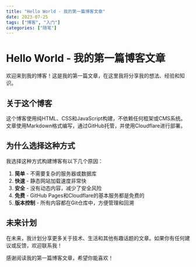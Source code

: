 ```yaml
---
title: "Hello World - 我的第一篇博客文章"
date: 2023-07-25
tags: ["博客", "入门"]
categories: ["随笔"]
---
```


# Hello World - 我的第一篇博客文章

欢迎来到我的博客！这是我的第一篇文章，在这里我将分享我的想法、经验和知识。

## 关于这个博客

这个博客使用纯HTML、CSS和JavaScript构建，不依赖任何框架或CMS系统。文章使用Markdown格式编写，通过GitHub托管，并使用Cloudflare进行部署。

## 为什么选择这种方式

我选择这种方式构建博客有以下几个原因：

1. **简单** - 不需要复杂的服务器或数据库
2. **快速** - 静态网站加载速度非常快
3. **安全** - 没有动态内容，减少了安全风险
4. **免费** - GitHub Pages和Cloudflare的基本服务都是免费的
5. **版本控制** - 所有内容都在Git仓库中，方便管理和回溯

## 未来计划

在未来，我计划分享更多关于技术、生活和其他有趣话题的文章。如果你有任何建议或反馈，欢迎联系我！

感谢阅读我的第一篇博客文章，希望你能喜欢！